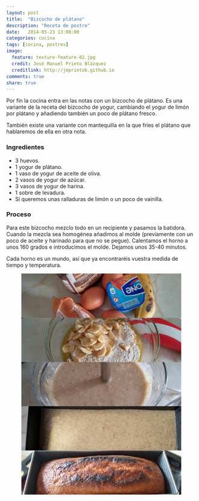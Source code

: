 ```yaml
---
layout: post
title:  "Bizcocho de plátano"
description: "Receta de postre"
date:   2014-05-23 13:00:00
categories: cocina
tags: [cocina, postres]
image:
  feature: texture-feature-02.jpg
  credit: José Manuel Prieto Blázquez
  creditlink: http://jmprietob.github.io
comments: true
share: true
---
```


Por fin la cocina entra en las notas con un bizcocho de plátano. Es una variante de la receta del bizcocho de yogur, cambiando el yogur de limón por plátano y añadiendo también un poco de plátano fresco.

También existe una variante con mantequilla en la que fríes el plátano que hablaremos de ella en otra nota.

### Ingredientes

+ 3 huevos.
+ 1 yogur de plátano.
+ 1 vaso de yogur de aceite de oliva.
+ 2 vasos de yogur de azúcar.
+ 3 vasos de yogur de harina.
+ 1 sobre de levadura.
+ Si queremos unas ralladuras de limón o un poco de vainilla.

### Proceso

Para este bizcocho mezclo todo en un recipiente y pasamos la batidora. Cuando la mezcla sea homogénea añadimos al molde (previamente con un poco de aceite y harinado para que no se pegue). Calentamos el horno a unos 160 grados e introducimos el molde. Dejamos unos 35-40 minutos.

Cada horno es un mundo, así que ya encontraréis vuestra medida de tiempo y temperatura.

<figure>
	<img src="/images/bizplatano.jpg">
</figure>
